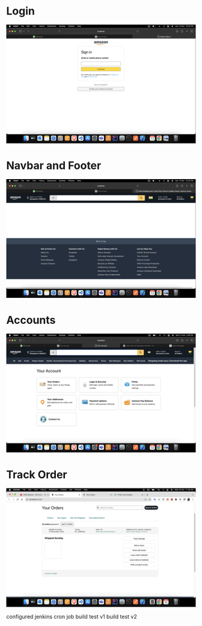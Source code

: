 # Login

<img src="./login.png" alt="login page"/>

# Navbar and Footer

<img src="./navbar-footer.png" alt="navbar and footer"/>

# Accounts

<img src="./accounts.png" alt="Your accounts page"/>

# Track Order

<img src="./track-order.png" alt="track order"/>

configured jenkins cron job 
build test v1
build test v2
